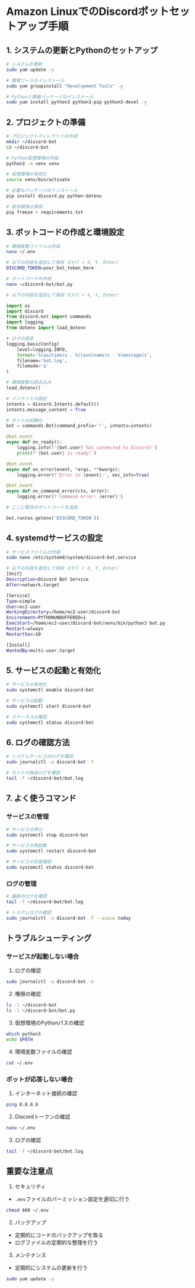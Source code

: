 # Amazon LinuxでのDiscordボットセットアップ手順

## 1. システムの更新とPythonのセットアップ

```bash
# システムの更新
sudo yum update -y

# 開発ツールのインストール
sudo yum groupinstall "Development Tools" -y

# Pythonと関連パッケージのインストール
sudo yum install python3 python3-pip python3-devel -y
```

## 2. プロジェクトの準備

```bash
# プロジェクトディレクトリの作成
mkdir ~/discord-bot
cd ~/discord-bot

# Python仮想環境の作成
python3 -m venv venv

# 仮想環境の有効化
source venv/bin/activate

# 必要なパッケージのインストール
pip install discord.py python-dotenv

# 依存関係の保存
pip freeze > requirements.txt
```

## 3. ボットコードの作成と環境設定

```bash
# 環境変数ファイルの作成
nano ~/.env

# 以下の内容を追加して保存（Ctrl + X, Y, Enter）
DISCORD_TOKEN=your_bot_token_here
```

```bash
# ボットコードの作成
nano ~/discord-bot/bot.py

# 以下の内容を追加して保存（Ctrl + X, Y, Enter）
```

```python
import os
import discord
from discord.ext import commands
import logging
from dotenv import load_dotenv

# ログの設定
logging.basicConfig(
    level=logging.INFO,
    format='%(asctime)s - %(levelname)s - %(message)s',
    filename='bot.log',
    filemode='a'
)

# 環境変数の読み込み
load_dotenv()

# インテントの設定
intents = discord.Intents.default()
intents.message_content = True

# ボットの初期化
bot = commands.Bot(command_prefix='!', intents=intents)

@bot.event
async def on_ready():
    logging.info(f'{bot.user} has connected to Discord!')
    print(f'{bot.user} is ready!')

@bot.event
async def on_error(event, *args, **kwargs):
    logging.error(f'Error in {event}:', exc_info=True)

@bot.event
async def on_command_error(ctx, error):
    logging.error(f'Command error: {error}')

# ここに既存のボットコードを追加

bot.run(os.getenv('DISCORD_TOKEN'))
```

## 4. systemdサービスの設定

```bash
# サービスファイルの作成
sudo nano /etc/systemd/system/discord-bot.service

# 以下の内容を追加して保存（Ctrl + X, Y, Enter）
[Unit]
Description=Discord Bot Service
After=network.target

[Service]
Type=simple
User=ec2-user
WorkingDirectory=/home/ec2-user/discord-bot
Environment=PYTHONUNBUFFERED=1
ExecStart=/home/ec2-user/discord-bot/venv/bin/python3 bot.py
Restart=always
RestartSec=10

[Install]
WantedBy=multi-user.target
```

## 5. サービスの起動と有効化

```bash
# サービスの有効化
sudo systemctl enable discord-bot

# サービスの起動
sudo systemctl start discord-bot

# ステータスの確認
sudo systemctl status discord-bot
```

## 6. ログの確認方法

```bash
# システムサービスのログを確認
sudo journalctl -u discord-bot -f

# ボットの独自ログを確認
tail -f ~/discord-bot/bot.log
```

## 7. よく使うコマンド

### サービスの管理
```bash
# サービスの停止
sudo systemctl stop discord-bot

# サービスの再起動
sudo systemctl restart discord-bot

# サービスの状態確認
sudo systemctl status discord-bot
```

### ログの管理
```bash
# 最新のログを確認
tail -f ~/discord-bot/bot.log

# システムログの確認
sudo journalctl -u discord-bot -f --since today
```

## トラブルシューティング

### サービスが起動しない場合
1. ログの確認
```bash
sudo journalctl -u discord-bot -e
```

2. 権限の確認
```bash
ls -l ~/discord-bot
ls -l ~/discord-bot/bot.py
```

3. 仮想環境のPythonパスの確認
```bash
which python3
echo $PATH
```

4. 環境変数ファイルの確認
```bash
cat ~/.env
```

### ボットが応答しない場合
1. インターネット接続の確認
```bash
ping 8.8.8.8
```

2. Discordトークンの確認
```bash
nano ~/.env
```

3. ログの確認
```bash
tail -f ~/discord-bot/bot.log
```

## 重要な注意点

1. セキュリティ
- `.env`ファイルのパーミッション設定を適切に行う
```bash
chmod 600 ~/.env
```

2. バックアップ
- 定期的にコードのバックアップを取る
- ログファイルの定期的な整理を行う

3. メンテナンス
- 定期的にシステムの更新を行う
```bash
sudo yum update -y
```
